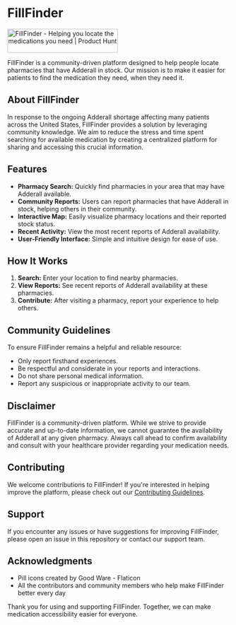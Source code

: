 # FillFinder
<a href="https://www.producthunt.com/posts/fillfinder?embed=true&utm_source=badge-featured&utm_medium=badge&utm_souce=badge-fillfinder" target="_blank"><img src="https://api.producthunt.com/widgets/embed-image/v1/featured.svg?post_id=518043&theme=dark" alt="FillFinder - Helping&#0032;you&#0032;locate&#0032;the&#0032;medications&#0032;you&#0032;need | Product Hunt" style="width: 250px; height: 54px;" width="250" height="54" /></a>

FillFinder is a community-driven platform designed to help people locate pharmacies that have Adderall in stock. Our mission is to make it easier for patients to find the medication they need, when they need it.

## About FillFinder

In response to the ongoing Adderall shortage affecting many patients across the United States, FillFinder provides a solution by leveraging community knowledge. We aim to reduce the stress and time spent searching for available medication by creating a centralized platform for sharing and accessing this crucial information.

## Features

- **Pharmacy Search:** Quickly find pharmacies in your area that may have Adderall available.
- **Community Reports:** Users can report pharmacies that have Adderall in stock, helping others in their community.
- **Interactive Map:** Easily visualize pharmacy locations and their reported stock status.
- **Recent Activity:** View the most recent reports of Adderall availability.
- **User-Friendly Interface:** Simple and intuitive design for ease of use.

## How It Works

1. **Search:** Enter your location to find nearby pharmacies.
2. **View Reports:** See recent reports of Adderall availability at these pharmacies.
3. **Contribute:** After visiting a pharmacy, report your experience to help others.

## Community Guidelines

To ensure FillFinder remains a helpful and reliable resource:

- Only report firsthand experiences.
- Be respectful and considerate in your reports and interactions.
- Do not share personal medical information.
- Report any suspicious or inappropriate activity to our team.

## Disclaimer

FillFinder is a community-driven platform. While we strive to provide accurate and up-to-date information, we cannot guarantee the availability of Adderall at any given pharmacy. Always call ahead to confirm availability and consult with your healthcare provider regarding your medication needs.

## Contributing

We welcome contributions to FillFinder! If you're interested in helping improve the platform, please check out our [Contributing Guidelines](CONTRIBUTING.md).

## Support

If you encounter any issues or have suggestions for improving FillFinder, please open an issue in this repository or contact our support team.

## Acknowledgments

- Pill icons created by Good Ware - Flaticon
- All the contributors and community members who help make FillFinder better every day

Thank you for using and supporting FillFinder. Together, we can make medication accessibility easier for everyone.
